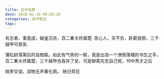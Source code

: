 ```yaml
---
title: 古今名联
date: 2018-01-16 06:03:29
categories: 读书笔记
tags:
---
```


有志者，事竟成，破釜沉舟，百二秦关终属楚.
苦心人，天不负，卧薪尝胆，三千越甲可吞吴.

蒲松龄落第后的自勉联。如此有气势的一联，竟是出自一个潦倒落魄的书生之手。百二秦关终属楚，三千越甲也吞并了吴，可是聊斋先生自己呢，19中秀才之后

桃李交谊，润物无声春化雨。
          映日荷花
